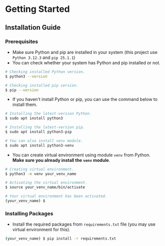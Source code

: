 # Getting Started
## Installation Guide
### Prerequisites
- Make sure Python and pip are installed in your system (this project use `Python 3.12.3` and `pip 25.1.1`)
- You can check whether your system has Python and pip installed or not.
```bash
# Checking installed Python version.
$ python3 --version

# Checking installed pip version.
$ pip --version
```
- If you haven't install Python or pip, you can use the command below to install them.
```bash
# Installing the latest-version Python.
$ sudo apt install python3

# Installing the latest-version pip.
$ sudo apt install python3-pip

# You can also install venv module.
$ sudo apt install python3-venv
```
- You can create virtual environment using module `venv` from Python. **Make sure you already install the `venv` module**.
```bash
# Creating virtual environment.
$ python3 -m venv your_venv_name

# Activating the virtual environment.
$ source your_venv_name/bin/activate

# Your virtual environment has been activated.
(your_venv_name) $
```

### Installing Packages
- Install the required packages from `requirements.txt` file (you may use virtual environment for this).
```bash
(your_venv_name) $ pip install -r requirements.txt
``` 